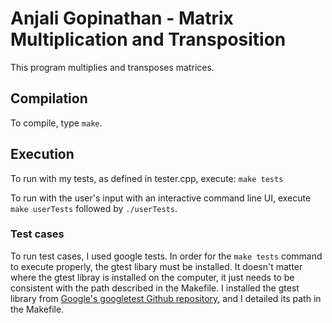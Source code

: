 # Anjali Gopinathan - Matrix Multiplication and Transposition
This program multiplies and transposes matrices.

## Compilation
To compile, type ```make```.

## Execution
To run with my tests, as defined in tester.cpp, execute: ```make tests```

To run with the user's input with an interactive command line UI, execute ``` make userTests``` followed by ```./userTests```.

### Test cases
To run test cases, I used google tests. In order for the ```make tests``` command to execute properly, the gtest libary must be installed. It doesn't matter where the gtest libray is installed on the computer, it just needs to be consistent with the path described in the Makefile. I installed the gtest library from [Google's googletest Github repository](https://github.com/google/googletest), and I detailed its path in the Makefile.